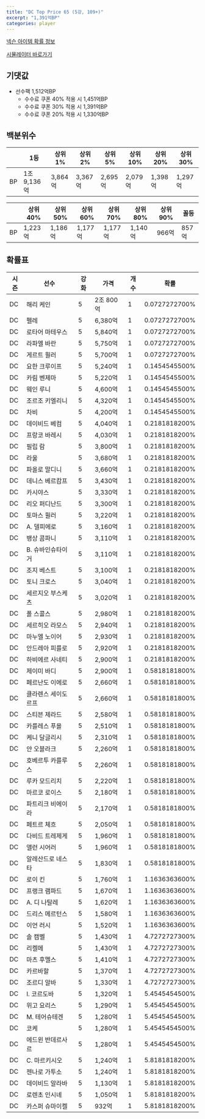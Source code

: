 ```yaml
---
title: "DC Top Price 65 (5강, 109+)"
excerpt: "1,391억BP"
categories: player
---
```

[넥슨 아이템 확률 정보](http://iteminfo.nexon.com/probability/fco?sn=8133)

[시뮬레이터 바로가기](/simulator/8133)
## 기댓값
- 선수팩 1,512억BP
  - 수수료 쿠폰 40% 적용 시 1,451억BP
  - 수수료 쿠폰 30% 적용 시 1,391억BP
  - 수수료 쿠폰 20% 적용 시 1,330억BP


## 백분위수

||1등|상위1%|상위2%|상위5%|상위10%|상위20%|상위30%|
|---|---|---|---|---|---|---|---|
|BP|1조 9,136억|3,864억|3,367억|2,695억|2,079억|1,398억|1,297억|

||상위40%|상위50%|상위60%|상위70%|상위80%|상위90%|꼴등|
|---|---|---|---|---|---|---|---|
|BP|1,223억|1,186억|1,177억|1,177억|1,140억|966억|857억|


## 확률표

|시즌|선수|강화|가격|개수|확률|
|---|---|---|---|---|---|
|DC|해리 케인|5|2조 800억|1|0.0727272700%|
|DC|펠레|5|6,380억|1|0.0727272700%|
|DC|로타어 마테우스|5|5,840억|1|0.0727272700%|
|DC|라파엘 바란|5|5,750억|1|0.0727272700%|
|DC|게르트 뮐러|5|5,700억|1|0.0727272700%|
|DC|요한 크루이프|5|5,240억|1|0.1454545500%|
|DC|카림 벤제마|5|5,220억|1|0.1454545500%|
|DC|웨인 루니|5|4,600억|1|0.1454545500%|
|DC|조르조 키엘리니|5|4,320억|1|0.1454545500%|
|DC|차비|5|4,200억|1|0.1454545500%|
|DC|데이비드 베컴|5|4,040억|1|0.2181818200%|
|DC|프랑코 바레시|5|4,030억|1|0.2181818200%|
|DC|필립 람|5|3,800억|1|0.2181818200%|
|DC|라울|5|3,680억|1|0.2181818200%|
|DC|파올로 말디니|5|3,660억|1|0.2181818200%|
|DC|데니스 베르캄프|5|3,430억|1|0.2181818200%|
|DC|카시야스|5|3,330억|1|0.2181818200%|
|DC|리오 퍼디난드|5|3,300억|1|0.2181818200%|
|DC|토마스 뮐러|5|3,220억|1|0.2181818200%|
|DC|A. 델피에로|5|3,160억|1|0.2181818200%|
|DC|뱅상 콤파니|5|3,110억|1|0.2181818200%|
|DC|B. 슈바인슈타이거|5|3,110억|1|0.2181818200%|
|DC|조지 베스트|5|3,100억|1|0.2181818200%|
|DC|토니 크로스|5|3,040억|1|0.2181818200%|
|DC|세르지오 부스케츠|5|3,020억|1|0.2181818200%|
|DC|폴 스콜스|5|2,980억|1|0.2181818200%|
|DC|세르히오 라모스|5|2,940억|1|0.2181818200%|
|DC|마누엘 노이어|5|2,930억|1|0.2181818200%|
|DC|안드레아 피를로|5|2,920억|1|0.2181818200%|
|DC|하비에르 사네티|5|2,900억|1|0.2181818200%|
|DC|제이미 바디|5|2,900억|1|0.5818181800%|
|DC|페르난도 이에로|5|2,660억|1|0.5818181800%|
|DC|클라렌스 세이도르프|5|2,660억|1|0.5818181800%|
|DC|스티븐 제라드|5|2,580억|1|0.5818181800%|
|DC|카를레스 푸욜|5|2,510억|1|0.5818181800%|
|DC|케니 달글리시|5|2,310억|1|0.5818181800%|
|DC|얀 오블라크|5|2,260억|1|0.5818181800%|
|DC|호베르투 카를루스|5|2,260억|1|0.5818181800%|
|DC|루카 모드리치|5|2,220억|1|0.5818181800%|
|DC|마르코 로이스|5|2,180억|1|0.5818181800%|
|DC|파트리크 비에이라|5|2,170억|1|0.5818181800%|
|DC|페트르 체흐|5|2,050억|1|0.5818181800%|
|DC|다비드 트레제게|5|1,960억|1|0.5818181800%|
|DC|앨런 시어러|5|1,960억|1|0.5818181800%|
|DC|알레산드로 네스타|5|1,830억|1|0.5818181800%|
|DC|로이 킨|5|1,760억|1|1.1636363600%|
|DC|프랭크 램파드|5|1,670억|1|1.1636363600%|
|DC|A. 디 나탈레|5|1,620억|1|1.1636363600%|
|DC|드리스 메르턴스|5|1,580억|1|1.1636363600%|
|DC|이언 러시|5|1,520억|1|1.1636363600%|
|DC|솔 캠벨|5|1,430억|1|4.7272727300%|
|DC|리켈메|5|1,430억|1|4.7272727300%|
|DC|마츠 후멜스|5|1,410억|1|4.7272727300%|
|DC|카르바할|5|1,370억|1|4.7272727300%|
|DC|조르디 알바|5|1,330억|1|4.7272727300%|
|DC|I. 코르도바|5|1,320억|1|5.4545454500%|
|DC|위고 요리스|5|1,290억|1|5.4545454500%|
|DC|M. 테어슈테겐|5|1,280억|1|5.4545454500%|
|DC|코케|5|1,280억|1|5.4545454500%|
|DC|에드윈 반데르사르|5|1,280억|1|5.4545454500%|
|DC|C. 마르키시오|5|1,240억|1|5.8181818200%|
|DC|젠나로 가투소|5|1,240억|1|5.8181818200%|
|DC|데이비드 알라바|5|1,130억|1|5.8181818200%|
|DC|로렌초 인시녜|5|1,050억|1|5.8181818200%|
|DC|카스퍼 슈마이켈|5|932억|1|5.8181818200%|
